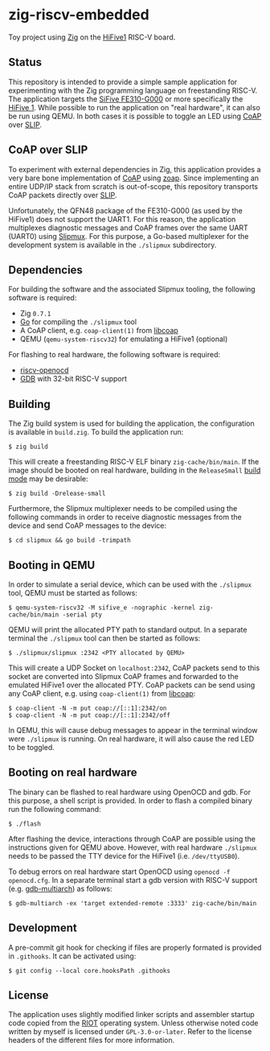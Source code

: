 # zig-riscv-embedded

Toy project using [Zig][zig website] on the [HiFive1][hifive1 website] RISC-V board.

## Status

This repository is intended to provide a simple sample application for
experimenting with the Zig programming language on freestanding RISC-V.
The application targets the [SiFive FE310-G000][fe310 manual] or more
specifically the [HiFive 1][hifive1 website]. While possible to run the
application on "real hardware", it can also be run using QEMU. In both
cases it is possible to toggle an LED using [CoAP][rfc7252] over
[SLIP][rfc1055].

## CoAP over SLIP

To experiment with external dependencies in Zig, this application
provides a very bare bone implementation of [CoAP][rfc7252] using
[zoap][zoap github]. Since implementing an entire UDP/IP stack from
scratch is out-of-scope, this repository transports CoAP packets
directly over [SLIP][rfc1055].

Unfortunately, the QFN48 package of the FE310-G000 (as used by the
HiFive1) does not support the UART1. For this reason, the application
multiplexes diagnostic messages and CoAP frames over the same UART
(UART0) using [Slipmux][slipmux]. For this purpose, a Go-based
multiplexer for the development system is available in the `./slipmux`
subdirectory.

## Dependencies

For building the software and the associated Slipmux tooling, the
following software is required:

* Zig `0.7.1`
* [Go][golang web] for compiling the `./slipmux` tool
* A CoAP client, e.g. `coap-client(1)` from [libcoap][libcoap github]
* QEMU (`qemu-system-riscv32`) for emulating a HiFive1 (optional)

For flashing to real hardware, the following software is required:

* [riscv-openocd][riscv-openocd]
* [GDB][gdb web] with 32-bit RISC-V support

## Building

The Zig build system is used for building the application, the
configuration is available in `build.zig`. To build the application run:

	$ zig build

This will create a freestanding RISC-V ELF binary `zig-cache/bin/main`.
If the image should be booted on real hardware, building in the
`ReleaseSmall` [build mode][zig build modes] may be desirable:

	$ zig build -Drelease-small

Furthermore, the Slipmux multiplexer needs to be compiled using the
following commands in order to receive diagnostic messages from the
device and send CoAP messages to the device:

	$ cd slipmux && go build -trimpath

## Booting in QEMU

In order to simulate a serial device, which can be used with the
`./slipmux` tool, QEMU must be started as follows:

	$ qemu-system-riscv32 -M sifive_e -nographic -kernel zig-cache/bin/main -serial pty

QEMU will print the allocated PTY path to standard output. In a separate
terminal the `./slipmux` tool can then be started as follows:

	$ ./slipmux/slipmux :2342 <PTY allocated by QEMU>

This will create a UDP Socket on `localhost:2342`, CoAP packets send to
this socket are converted into Slipmux CoAP frames and forwarded to the
emulated HiFive1 over the allocated PTY. CoAP packets can be send using
any CoAP client, e.g. using `coap-client(1)` from [libcoap][libcoap github]:

	$ coap-client -N -m put coap://[::1]:2342/on
	$ coap-client -N -m put coap://[::1]:2342/off

In QEMU, this will cause debug messages to appear in the terminal window
were `./slipmux` is running. On real hardware, it will also cause the
red LED to be toggled.

## Booting on real hardware

The binary can be flashed to real hardware using OpenOCD and gdb. For
this purpose, a shell script is provided. In order to flash a compiled
binary run the following command:

	$ ./flash

After flashing the device, interactions through CoAP are possible using
the instructions given for QEMU above. However, with real hardware
`./slipmux` needs to be passed the TTY device for the HiFive1 (i.e.
`/dev/ttyUSB0`).

To debug errors on real hardware start OpenOCD using `openocd -f
openocd.cfg`. In a separate terminal start a gdb version with RISC-V
support (e.g. [gdb-multiarch][gdb-multiarch alpine]) as follows:

	$ gdb-multiarch -ex 'target extended-remote :3333' zig-cache/bin/main

## Development

A pre-commit git hook for checking if files are properly formated is
provided in `.githooks`. It can be activated using:

	$ git config --local core.hooksPath .githooks

## License

The application uses slightly modified linker scripts and assembler
startup code copied from the [RIOT][riot fe310] operating system. Unless
otherwise noted code written by myself is licensed under
`GPL-3.0-or-later`. Refer to the license headers of the different files
for more information.

[zig website]: https://ziglang.org/
[zig build modes]: https://ziglang.org/documentation/master/#Build-Mode
[qemu website]: https://www.qemu.org/
[fe310 manual]: https://static.dev.sifive.com/FE310-G000.pdf
[hifive1 website]: https://www.sifive.com/boards/hifive1
[riot fe310]: https://github.com/RIOT-OS/RIOT/tree/master/cpu/fe310
[slipmux]: https://datatracker.ietf.org/doc/html/draft-bormann-t2trg-slipmux-03
[rfc7252]: https://datatracker.ietf.org/doc/html/rfc7252
[rfc1055]: https://datatracker.ietf.org/doc/html/rfc1055
[libcoap github]: https://github.com/obgm/libcoap
[golang web]: https://golang.org
[zoap github]: https://github.com/nmeum/zoap
[riscv-openocd]: https://github.com/riscv/riscv-openocd
[gdb web]: https://www.gnu.org/software/gdb/
[gdb-multiarch alpine]: https://pkgs.alpinelinux.org/package/edge/main/x86_64/gdb-multiarch
